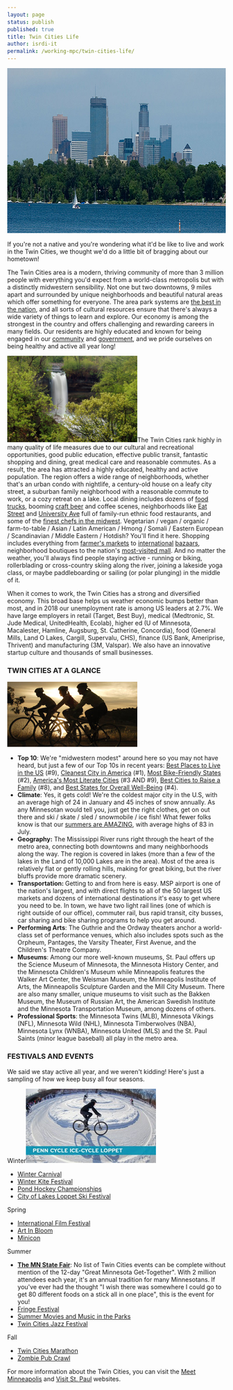 ```yaml
---
layout: page
status: publish
published: true
title: Twin Cities Life
author: isrdi-it
permalink: /working-mpc/twin-cities-life/
---
```

<a href="/images/calhoun-skyline-web.jpg"><img class="alignnone size-full wp-image-115" src="/images/calhoun-skyline-web.jpg" alt="Lake Calhoun" width="1000" height="380" /></a>

If you're not a native and you're wondering what it'd be like to live and work in the Twin Cities, we thought we'd do a little bit of bragging about our hometown!

The Twin Cities area is a modern, thriving community of more than 3 million people with everything you'd expect from a world-class metropolis but with a distinctly midwestern sensibility. Not one but two downtowns, 9 miles apart and surrounded by unique neighborhoods and beautiful natural areas which offer something for everyone. The area park systems are [the best in the nation](http://parkscore.tpl.org/rankings.php#sm.000rvjxw21359ed1x9z133mkwa27u), and all sorts of cultural resources ensure that there's always a wide variety of things to learn and explore. Our economy is among the strongest in the country and offers challenging and rewarding careers in many fields. Our residents are highly educated and known for being engaged in our [community](https://www.nationalservice.gov/vcla/state/minnesota) and [government](https://247wallst.com/special-report/2016/10/17/states-with-the-highest-voter-turnout/2/), and we pride ourselves on being healthy and active all year long!

<img class="alignleft wp-image-233 size-medium" src="/images/060430_4569v2-UR_PL_3057-Revision-1-300x199.jpg" alt="Minneapolis" width="300" height="199" />The Twin Cities rank highly in many quality of life measures due to our cultural and recreational opportunities, good public education, effective public transit, fantastic shopping and dining, great medical care and reasonable commutes. As a result, the area has attracted a highly educated, healthy and active population. The region offers a wide range of neighborhoods, whether that's an urban condo with nightlife, a century-old house on a leafy city street, a suburban family neighborhood with a reasonable commute to work, or a cozy retreat on a lake. Local dining includes dozens of [food trucks](https://roaminghunger.com/food-trucks/mn/minneapolis/1/), booming [craft beer](https://twincities.eater.com/maps/best-beer-minneapolis-st-paul-twin-cities-taprooms-breweries) and coffee scenes, neighborhoods like [Eat Street](https://twincities.eater.com/maps/best-restaurants-eat-street-minneapolis) and [University Ave](https://twincities.eater.com/maps/14-places-to-eat-along-saint-pauls-university-avenue) full of family-run ethnic food restaurants, and some of the [finest chefs in the midwest](https://www.twincities.com/2018/05/08/minneapolis-chef-named-best-in-midwest-as-james-beard-awards-are-conferred/). Vegetarian / vegan / organic / farm-to-table / Asian / Latin American / Hmong / Somali / Eastern European / Scandinavian / Middle Eastern / Hotdish? You'll find it here. Shopping includes everything from [farmer's markets](http://www.startribune.com/explore-60-twin-cities-farmers-markets-including-the-return-of-nicollet-mall/481650711/) to [international](https://midtownglobalmarket.org/) [bazaars](http://mspmag.com/eat-and-drink/hmong-gourmet/), neighborhood boutiques to the nation's [most-visited mall](https://www.mallofamerica.com/home). And no matter the weather, you'll always find people staying active - running or biking, rollerblading or cross-country skiing along the river, joining a lakeside yoga class, or maybe paddleboarding or sailing (or polar plunging) in the middle of it.

When it comes to work, the Twin Cities has a strong and diversified economy. This broad base helps us weather economic bumps better than most, and in 2018 our unemployment rate is among US leaders at 2.7%. We have large employers in retail (Target, Best Buy), medical (Medtronic, St. Jude Medical, UnitedHealth, Ecolab), higher ed (U of Minnesota, Macalester, Hamline, Augsburg, St. Catherine, Concordia), food (General Mills, Land O Lakes, Cargill, Supervalu, CHS), finance (US Bank, Ameriprise, Thrivent) and manufacturing (3M, Valspar). We also have an innovative startup culture and thousands of small businesses.

### TWIN CITIES AT A GLANCE

<a href="/images/work-life-balance.jpg"><img class="size-medium wp-image-232 alignright" src="/images/work-life-balance-300x150.jpg" alt="work-life-balance" width="300" height="150" /></a>

* <b>Top 10</b>: We're "midwestern modest" around here so you may not have heard, but just a few of our Top 10s in recent years: [Best Places to Live in the US](https://realestate.usnews.com/places/minnesota/minneapolis-st-paul) (#9), [Cleanest City in America](https://www.bobvila.com/slideshow/the-cleanest-and-dirtiest-cities-in-america-52031#minneapolis-clean-city) (#1), [Most Bike-Friendly States](https://www.bikeleague.org/bfa/awards#state) (#2), [America's Most Literate Cities](http://web.ccsu.edu/americasmostliteratecities/2016/default.asp) (#3 AND #9), [Best Cities to Raise a Family](https://www.thebalance.com/best-cities-to-raise-your-family-4165820) (#8), and [Best States for Overall Well-Being](https://www.today.com/health/south-dakota-vermont-are-healthiest-states-gallup-finds-t122992) (#4).
* <b>Climate</b>: Yes, it gets cold! We're the coldest major city in the U.S, with an average high of 24 in January and 45 inches of snow annually. As any Minnesotan would tell you, just get the right clothes, get on out there and ski / skate / sled / snowmobile / ice fish! What fewer folks know is that our [summers are AMAZING](https://www.thrillist.com/travel/nation/us-states-worst-summers), with average highs of 83 in July.
* <strong>Geography:</strong> The Mississippi River runs right through the heart of the metro area, connecting both downtowns and many neighborhoods along the way. The region is covered in lakes (more than a few of the lakes in the Land of 10,000 Lakes are in the area). Most of the area is relatively flat or gently rolling hills, making for great biking, but the river bluffs provide more dramatic scenery.
* <b>Transportation: </b>Getting to and from here is easy. MSP airport is one of the nation's largest, and with direct flights to all of the 50 largest US markets and dozens of international destinations it's easy to get where you need to be. In town, we have two light rail lines (one of which is right outside of our office), commuter rail, bus rapid transit, city busses, car sharing and bike sharing programs to help you get around.
* <b>Performing Arts</b>: The Guthrie and the Ordway theaters anchor a world-class set of performance venues, which also includes spots such as the Orpheum, Pantages, the Varsity Theater, First Avenue, and the Children's Theatre Company.
* <b>Museums</b>: Among our more well-known museums, St. Paul offers up the Science Museum of Minnesota, the Minnesota History Center, and the Minnesota Children's Museum while Minneapolis features the Walker Art Center, the Weisman Museum, the Minneapolis Institute of Arts, the Minneapolis Sculpture Garden and the Mill City Museum. There are also many smaller, unique museums to visit such as the Bakken Museum, the Museum of Russian Art, the American Swedish Institute and the Minnesota Transportation Museum, among dozens of others.
* <b>Professional Sports</b>: the Minnesota Twins (MLB), Minnesota Vikings (NFL), Minnesota Wild (NHL), Minnesota Timberwolves (NBA), Minnesota Lynx (WNBA), Minnesota United (MLS) and the St. Paul Saints (minor league baseball) all play in the metro area.

### FESTIVALS AND EVENTS

We said we stay active all year, and we weren't kidding! Here's just a sampling of how we keep busy all four seasons.

Winter<img class="alignright wp-image-118 size-medium" src="/images/ice-cycle-loppet-300x171.jpg" alt="ice-cycle-loppet" width="300" height="171" />

* <a title="Winter Carnival" href="http://www.wintercarnival.com/" target="_blank">Winter Carnival</a>
* <a title="Winter Kite Festival" href="https://www.minneapolisparks.org/activities__events/events/lake_harriet_winter_kite_festival/" target="_blank">Winter Kite Festival</a>
* [Pond Hockey Championships](https://www.uspondhockey.com/)
* <a title="City of Lakes Loppet Ski Festival" href="http://www.loppet.org/cityoflakesloppet/" target="_blank">City of Lakes Loppet Ski Festival</a>

Spring

* <a title="International Film Festival" href="http://mspfilm.org/" target="_blank">International Film Festival</a>
* <a title="Art in Bloom" href="http://new.artsmia.org/visit/annual-events/art-in-bloom/" target="_blank">Art In Bloom</a>
* <a title="Minicon" href="http://mnstf.org/minicon/" target="_blank">Minicon</a>

Summer

* <a title="Minnesota State Fair" href="http://www.mnstatefair.org/" target="_blank"><strong>The MN State Fair</strong></a>: No list of Twin Cities events can be complete without mention of the 12-day "Great Minnesota Get-Together". With 2 million attendees each year, it's an annual tradition for many Minnesotans. If you've ever had the thought "I wish there was somewhere I could go to get 80 different foods on a stick all in one place", this is the event for you!
* <a title="Fringe Festival" href="http://www.minnesotafringe.org/" target="_blank">Fringe Festival</a>
* <a title="Minneapolis Movies and Music in the Parks" href="http://www.mplsmusicandmovies.com/" target="_blank">Summer Movies and Music in the Parks</a>
* <a title="Twin Cities Jazz Festival" href="http://www.hotsummerjazz.com/" target="_blank">Twin Cities Jazz Festival</a>

Fall

* <a title="Twin Cities Marathon" href="https://www.tcmevents.org/" target="_blank">Twin Cities Marathon</a>
* <a title="Zombie Pub Crawl" href="http://zombiepubcrawl.com/2018-splash/" target="_blank">Zombie Pub Crawl</a>

For more information about the Twin Cities, you can visit the [Meet Minneapolis](https://www.minneapolis.org/) and [Visit St. Paul](https://www.visitsaintpaul.com/discover-saint-paul/college-town-usa/welcome-to-saint-paul-mn/) websites.
